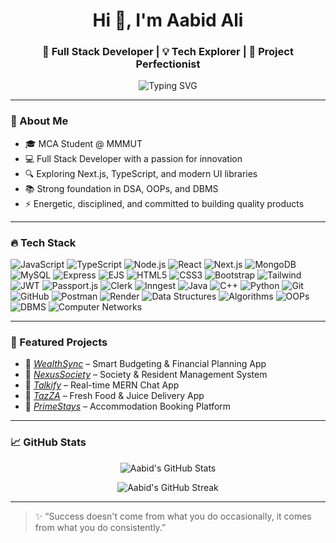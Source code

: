 <h1 align="center">Hi 👋, I'm Aabid Ali</h1>
<h3 align="center">🚀 Full Stack Developer | 💡 Tech Explorer | 🎯 Project Perfectionist</h3>

<p align="center">
  <img src="https://readme-typing-svg.herokuapp.com?font=Fira+Code&size=24&duration=3000&pause=1000&color=F7B42C&vCenter=true&center=true&width=600&lines=Full+Stack+Developer+%F0%9F%94%A5;MERN+Stack+Proficient+%F0%9F%92%BB;Passionate+Problem+Solver+%F0%9F%A4%96;Always+Learning+%F0%9F%9A%80" alt="Typing SVG" />
</p>

---

### 🧠 About Me

- 🎓 MCA Student @ MMMUT  
- 💻 Full Stack Developer with a passion for innovation  
- 🔍 Exploring Next.js, TypeScript, and modern UI libraries  
- 📚 Strong foundation in DSA, OOPs, and DBMS  
- ⚡ Energetic, disciplined, and committed to building quality products  

---

### 🔥 Tech Stack
![JavaScript](https://img.shields.io/badge/-JavaScript-black?style=flat-square&logo=javascript)
![TypeScript](https://img.shields.io/badge/-TypeScript-black?style=flat-square&logo=typescript)
![Node.js](https://img.shields.io/badge/-Node.js-black?style=flat-square&logo=node.js)
![React](https://img.shields.io/badge/-React-black?style=flat-square&logo=react)
![Next.js](https://img.shields.io/badge/-Next.js-black?style=flat-square&logo=next.js)
![MongoDB](https://img.shields.io/badge/-MongoDB-black?style=flat-square&logo=mongodb)
![MySQL](https://img.shields.io/badge/-MySQL-black?style=flat-square&logo=mysql)
![Express](https://img.shields.io/badge/-Express-black?style=flat-square&logo=express)
![EJS](https://img.shields.io/badge/-EJS-black?style=flat-square&logo=EJS)
![HTML5](https://img.shields.io/badge/-HTML5-black?style=flat-square&logo=html5)
![CSS3](https://img.shields.io/badge/-CSS3-black?style=flat-square&logo=css3)
![Bootstrap](https://img.shields.io/badge/-Bootstrap-black?style=flat-square&logo=bootstrap)
![Tailwind](https://img.shields.io/badge/-TailwindCSS-black?style=flat-square&logo=tailwind-css)
![JWT](https://img.shields.io/badge/-JWT-black?style=flat-square&logo=json-web-tokens)
![Passport.js](https://img.shields.io/badge/-Passport.js-black?style=flat-square&logo=passport)
![Clerk](https://img.shields.io/badge/-Clerk-black?style=flat-square&logo=clerk)
![Inngest](https://img.shields.io/badge/-Inngest-black?style=flat-square&logo=nestjs)
![Java](https://img.shields.io/badge/-Java-black?style=flat-square&logo=java)
![C++](https://img.shields.io/badge/-C++-black?style=flat-square&logo=c%2B%2B)
![Python](https://img.shields.io/badge/-Python-black?style=flat-square&logo=python)
![Git](https://img.shields.io/badge/-Git-black?style=flat-square&logo=git)
![GitHub](https://img.shields.io/badge/-GitHub-black?style=flat-square&logo=github)
![Postman](https://img.shields.io/badge/-Postman-black?style=flat-square&logo=postman)
![Render](https://img.shields.io/badge/-Render-black?style=flat-square&logo=render)
![Data Structures](https://img.shields.io/badge/-Data%20Structures-black?style=flat-square&logo=buffer)
![Algorithms](https://img.shields.io/badge/-Algorithms-black?style=flat-square&logo=codeforces)
![OOPs](https://img.shields.io/badge/-OOPs-black?style=flat-square&logo=circleci)
![DBMS](https://img.shields.io/badge/-DBMS-black?style=flat-square&logo=databricks)
![Computer Networks](https://img.shields.io/badge/-Computer%20Networks-black?style=flat-square&logo=cloudflare)

---

### 🌟 Featured Projects
- 💸 *[WealthSync](#)* – Smart Budgeting & Financial Planning App  
- 🏢 *[NexusSociety](#)* – Society & Resident Management System  
- 💬 *[Talkify](#)* – Real-time MERN Chat App  
- 🍹 *[TazZA](#)* – Fresh Food & Juice Delivery App  
- 🏡 *[PrimeStays](#)* – Accommodation Booking Platform  

---

### 📈 GitHub Stats
<p align="center">
  <img src="https://github-readme-stats.vercel.app/api?username=aabidali641&show_icons=true&theme=tokyonight" alt="Aabid's GitHub Stats" />
</p>

<p align="center">
  <img src="https://github-readme-streak-stats.demolab.com/?user=aabidali641&theme=tokyonight" alt="Aabid's GitHub Streak" />
</p>


---

> ✨ “Success doesn't come from what you do occasionally, it comes from what you do consistently.”
